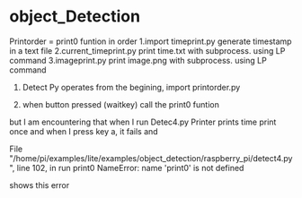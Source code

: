 # object_Detection

  Printorder = print0 funtion in order
                    1.import timeprint.py
                    generate timestamp in a text file
                    2.current_timeprint.py 
                    print time.txt with subprocess. using LP command
                    3.imageprint.py
                    print image.png with subprocess. using LP command




1. Detect Py operates
from the begining, import printorder.py

2. when button pressed (waitkey)
    call the print0 funtion 

  
  
 but I am encountering that when I run Detec4.py
 Printer prints time print once and when I press key a, it fails and 
 
 File "/home/pi/examples/lite/examples/object_detection/raspberry_pi/detect4.py", line 102, in run
    print0
NameError: name 'print0' is not defined

shows this error
